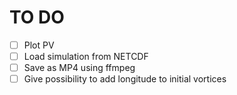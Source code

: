 # TO DO

- [ ] Plot PV
- [ ] Load simulation from NETCDF
- [ ] Save as MP4 using ffmpeg
- [ ] Give possibility to add longitude to initial vortices